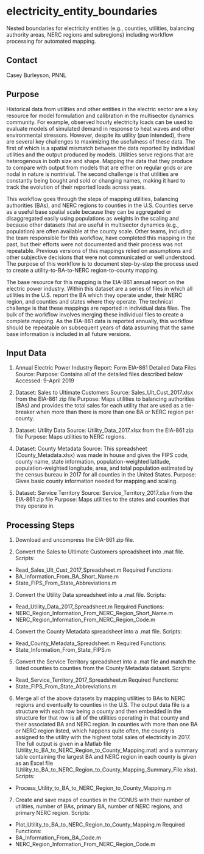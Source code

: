 # electricity_entity_boundaries
Nested boundaries for electricity entities (e.g., counties, utilities, balancing authority areas, NERC regions and subregions) including workflow processing for automated mapping.

## Contact
Casey Burleyson, PNNL

## Purpose
Historical data from utilities and other entities in the electric sector are a key resource for model formulation and calibration in the multisector dynamics community. For example, observed hourly electricity loads can be used to evaluate models of simulated demand in response to heat waves and other environmental stressors. However, despite its utility (pun intended), there are several key challenges to maximizing the usefulness of these data. The first of which is a spatial mismatch between the data reported by individual utilities and the output produced by models. Utilities serve regions that are heterogenous in both size and shape. Mapping the data that they produce to compare with output from models that are either on regular grids or are nodal in nature is nontrivial. The second challenge is that utilities are constantly being bought and sold or changing names, making it hard to track the evolution of their reported loads across years.

This workflow goes through the steps of mapping utilities, balancing authorities (BAs), and NERC regions to counties in the U.S. Counties serve as a useful base spatial scale because they can be aggregated or disaggregated easily using populations as weights in the scaling and because other datasets that are useful in multisector dynamics (e.g., population) are often available at the county scale. Other teams, including the team responsible for this workflow, have completed this mapping in the past, but their efforts were not documented and their process was not repeatable. Previous versions of this mappings relied on assumptions and other subjective decisions that were not communicated or well understood. The purpose of this workflow is to document step-by-step the process used to create a utility-to-BA-to-NERC region-to-county mapping.

The base resource for this mapping is the EIA-861 annual report on the electric power industry. Within this dataset are a series of files in which all utilities in the U.S. report the BA which they operate under, their NERC region, and counties and states where they operate. The technical challenge is that these mappings are reported in individual data files. The bulk of the workflow involves merging these individual files to create a complete mapping. As the EIA-861 data is reported annually, this workflow should be repeatable on subsequent years of data assuming that the same base information is included in all future versions.

## Input Data
1. Annual Electric Power Industry Report: Form EIA-861 Detailed Data Files
Source: [](https://www.eia.gov/electricity/data/eia861/)
Purpose: Contains all of the detailed files described below
Accessed: 9-April 2019

2. Dataset: Sales to Ultimate Customers
Source: Sales_Ult_Cust_2017.xlsx from the EIA-861 zip file
Purpose: Maps utilities to balancing authorities (BAs) and provides the total sales for each utility that are used as a tie-breaker when more than there is more than one BA or NERC region per county.

3. Dataset: Utility Data
Source: Utility_Data_2017.xlsx from the EIA-861 zip file
Purpose: Maps utilities to NERC regions.

4. Dataset: County Metadata
Source: This spreadsheet (County_Metadata.xlsx) was made in house and gives the FIPS code, county name, state information, population-weighted latitude, population-weighted longitude, area, and total population estimated by the census bureau in 2017 for all counties in the United States.
Purpose: Gives basic county information needed for mapping and scaling.

5. Dataset: Service Territory
Source: Service_Territory_2017.xlsx from the EIA-861 zip file
Purpose: Maps utilities to the states and counties that they operate in.

## Processing Steps
1.	Download and uncompress the EIA-861 zip file.

2.	Convert the Sales to Ultimate Customers spreadsheet into .mat file.
Scripts:
-	Read_Sales_Ult_Cust_2017_Spreadsheet.m
Required Functions:
-	BA_Information_From_BA_Short_Name.m
-	State_FIPS_From_State_Abbreviations.m

3.	Convert the Utility Data spreadsheet into a .mat file.
Scripts:
-	Read_Utility_Data_2017_Spreadsheet.m
Required Functions:
-	NERC_Region_Information_From_NERC_Region_Short_Name.m
-	NERC_Region_Information_From_NERC_Region_Code.m

4.	Convert the County Metadata spreadsheet into a .mat file.
Scripts:
-	Read_County_Metadata_Spreadsheet.m
Required Functions:
-	State_Information_From_State_FIPS.m

5.	Convert the Service Territory spreadsheet into a .mat file and match the listed counties to counties from the County Metadata dataset.
Scripts:
-	Read_Service_Territory_2017_Spreadsheet.m
Required Functions:
-	State_FIPS_From_State_Abbreviations.m

6.	Merge all of the above datasets by mapping utilities to BAs to NERC regions and eventually to counties in the U.S. The output data file is a structure with each row being a county and then embedded in the structure for that row is all of the utilities operating in that county and their associated BA and NERC region. In counties with more than one BA or NERC region listed, which happens quite often, the county is assigned to the utility with the highest total sales of electricity in 2017. The full output is given in a Matlab file (Utility_to_BA_to_NERC_Region_to_County_Mapping.mat) and a summary table containing the largest BA and NERC region in each county is given as an Excel file (Utility_to_BA_to_NERC_Region_to_County_Mapping_Summary_File.xlsx).
Scripts:
-	Process_Utility_to_BA_to_NERC_Region_to_County_Mapping.m

7.	Create and save maps of counties in the CONUS with their number of utilities, number of BAs, primary BA, number of NERC regions, and primary NERC region.
Scripts:
-	Plot_Utility_to_BA_to_NERC_Region_to_County_Mapping.m
Required Functions:
-	BA_Information_From_BA_Code.m
-	NERC_Region_Information_From_NERC_Region_Code.m
